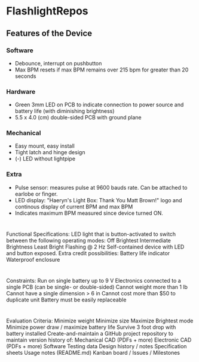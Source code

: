 # FlashlightRepos

## Features of the Device

### Software
* Debounce, interrupt on pushbutton
* Max BPM resets if max BPM remains over 215 bpm for greater than 20 seconds

### Hardware
* Green 3mm LED on PCB to indicate connection to power source and battery life (with diminishing brightness)
* 5.5 x 4.0 (cm) double-sided PCB with ground plane

### Mechanical
* Easy mount, easy install
* Tight latch and hinge design
* (-) LED without lightpipe

### Extra
* Pulse sensor: measures pulse at 9600 bauds rate. Can be attached to earlobe or finger.
* LED display: "Haeryn's Light Box: Thank You Matt Brown!" logo and continous display of current BPM and max BPM
* Indicates maximum BPM measured since device turned ON.

#
Functional Specifications:
LED light that is button-activated to switch between the following operating modes:
Off
Brightest
Intermediate Brightness
Least Bright
Flashing @ 2 Hz
Self-contained device with LED and button exposed.
Extra credit possibilities:
Battery life indicator
Waterproof enclosure
#
Constraints:
Run on single battery up to 9 V
Electronics connected to a single PCB (can be single- or double-sided)
Cannot weight more than 1 lb
Cannot have a single dimension > 6 in
Cannot cost more than $50 to duplicate unit
Battery must be easily replaceable
#
Evaluation Criteria:
Minimize weight
Minimize size
Maximize Brightest mode
Minimize power draw / maximize battery life
Survive 3 foot drop with battery installed
Create-and-maintain a GitHub project repository to maintain version history of:
Mechanical CAD (PDFs + more)
Electronic CAD (PDFs + more)
Software
Testing data
Design history / notes
Specification sheets
Usage notes (README.md)
Kanban board / Issues / Milestones
